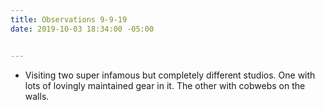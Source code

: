 ```yaml
---
title: Observations 9-9-19
date: 2019-10-03 18:34:00 -05:00


---
```


- Visiting two super infamous but completely different studios. One with lots of lovingly maintained gear in it. The other with cobwebs on the walls.